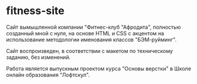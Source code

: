 # fitness-site

Сайт вымышленной компании "Фитнес-клуб "Афродита", полностью созданный мной с нуля, на основе HTML и CSS  с акцентом на использование методологии именования классов "БЭМ-руйминг". 

Сайт воспроизведен, в соответствии с макетом по техническому заданию, без изменений. 

Работа является выпускным проектом курса "Основы верстки" в Школе онлайн образования "Лофтскул".
